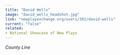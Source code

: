 ```yaml
---
title: "David Wells"
image: "david_wells_headshot.jpg"
link: "newplayexchange.org/users/301/david-wells"
current: "false"
related:
- National Showcase of New Plays
---
```


*County Line*

